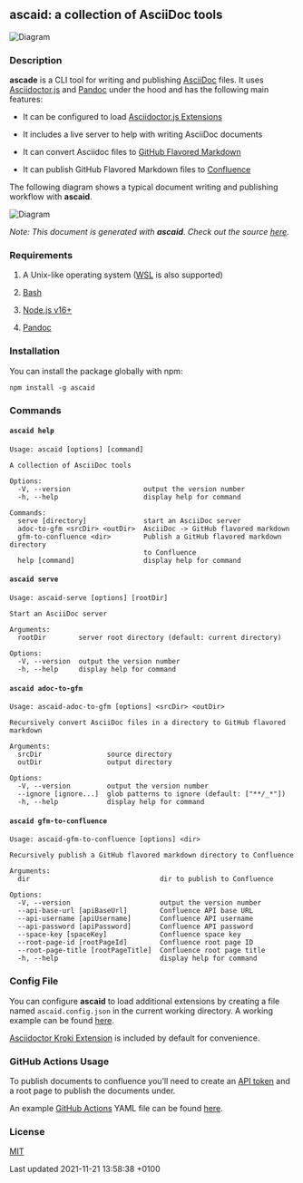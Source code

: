 <div id="header">

</div>

<div id="content">

<div class="sect1">

## ascaid: a collection of AsciiDoc tools

<div class="sectionbody">

<div class="imageblock kroki">

<div class="content">

![Diagram](https://kroki.io/svgbob/svg/eNpNTcENwEAI-t8ULNC6EIkdxOErYpPGBAQ5DshMQNhsHOV96SCQYKP04KjGaoEWOtQJRBIknuu6S3nGeihPt_lNTWgOkLLngcpWBPVlQMQvUO1MWR6mFqWUM633c14_tUAd)

</div>

</div>

<div class="sect2">

### Description

<div class="paragraph">

**ascade** is a CLI tool for writing and publishing
[AsciiDoc](https://asciidoctor.org) files. It uses
[Asciidoctor.js](https://docs.asciidoctor.org/asciidoctor.js/latest) and
[Pandoc](https://pandoc.org) under the hood and has the following main
features:

</div>

<div class="ulist">

  - It can be configured to load [Asciidoctor.js
    Extensions](https://docs.asciidoctor.org/asciidoctor.js/latest/extend/extensions/ecosystem)

  - It includes a live server to help with writing AsciiDoc documents

  - It can convert Asciidoc files to [GitHub Flavored
    Markdown](https://github.github.com/gfm)

  - It can publish GitHub Flavored Markdown files to
    [Confluence](https://www.atlassian.com/software/confluence)

</div>

<div class="paragraph">

The following diagram shows a typical document writing and publishing
workflow with **ascaid**.

</div>

<div class="imageblock kroki">

<div class="content">

![Diagram](https://kroki.io/mermaid/svg/eNpdj8FqwzAMhu99CmEI2aDJA_QwKClNDikb7WGH0INnq6lYYg9bSQ-l7z47ycbY6Zcs-f8_JcmdDPEG7ilfscd0kxoc2MkufTySZNU6-XWF-rgCeHfE6Bqxs2ro0fDyIM6QZXPtQ_UC291rEdajxIn0SpIGj27EaV7TiG8OR8JbI2IDSyfOy7dGbL0iCkHwE-bnmMVMaqsytll76SfLcn9oRElcDR-w7-RoHWo4SPep7c389yiRPTg0GuMWmcnhWJ0aUViNUFnPZFo4BWBS4aYnyjGH2X0dtZZBkVX-HIgDckj_wxaYIpqy5tINaNR8dPHbfgOxF3Zk)

</div>

</div>

<div class="paragraph">

*Note: This document is generated with* ***ascaid***. *Check out the
source
[here](https://github.com/fardjad/node-ascaid/tree/master/adocs/).*

</div>

</div>

<div class="sect2">

### Requirements

<div class="olist arabic">

1.  A Unix-like operating system
    ([WSL](https://docs.microsoft.com/en-us/windows/wsl) is also
    supported)

2.  [Bash](https://www.gnu.org/software/bash)

3.  [Node.js v16+](https://nodejs.org)

4.  [Pandoc](https://pandoc.org)

</div>

</div>

<div class="sect2">

### Installation

<div class="paragraph">

You can install the package globally with npm:

</div>

<div class="listingblock">

<div class="content">

    npm install -g ascaid

</div>

</div>

</div>

<div class="sect2">

### Commands

<div class="sect3">

#### `ascaid help`

<div class="literalblock">

<div class="content">

    Usage: ascaid [options] [command]
    
    A collection of AsciiDoc tools
    
    Options:
      -V, --version                  output the version number
      -h, --help                     display help for command
    
    Commands:
      serve [directory]              start an AsciiDoc server
      adoc-to-gfm <srcDir> <outDir>  AsciiDoc -> GitHub flavored markdown
      gfm-to-confluence <dir>        Publish a GitHub flavored markdown directory
                                     to Confluence
      help [command]                 display help for command

</div>

</div>

</div>

<div class="sect3">

#### `ascaid serve`

<div class="literalblock">

<div class="content">

    Usage: ascaid-serve [options] [rootDir]
    
    Start an AsciiDoc server
    
    Arguments:
      rootDir        server root directory (default: current directory)
    
    Options:
      -V, --version  output the version number
      -h, --help     display help for command

</div>

</div>

</div>

<div class="sect3">

#### `ascaid adoc-to-gfm`

<div class="literalblock">

<div class="content">

    Usage: ascaid-adoc-to-gfm [options] <srcDir> <outDir>
    
    Recursively convert AsciiDoc files in a directory to GitHub flavored markdown
    
    Arguments:
      srcDir                source directory
      outDir                output directory
    
    Options:
      -V, --version         output the version number
      --ignore [ignore...]  glob patterns to ignore (default: ["**/_*"])
      -h, --help            display help for command

</div>

</div>

</div>

<div class="sect3">

#### `ascaid gfm-to-confluence`

<div class="literalblock">

<div class="content">

    Usage: ascaid-gfm-to-confluence [options] <dir>
    
    Recursively publish a GitHub flavored markdown directory to Confluence
    
    Arguments:
      dir                                dir to publish to Confluence
    
    Options:
      -V, --version                      output the version number
      --api-base-url [apiBaseUrl]        Confluence API base URL
      --api-username [apiUsername]       Confluence API username
      --api-password [apiPassword]       Confluence API password
      --space-key [spaceKey]             Confluence space key
      --root-page-id [rootPageId]        Confluence root page ID
      --root-page-title [rootPageTitle]  Confluence root page title
      -h, --help                         display help for command

</div>

</div>

</div>

</div>

<div class="sect2">

### Config File

<div class="paragraph">

You can configure **ascaid** to load additional extensions by creating a
file named `ascaid.config.json` in the current working directory. A
working example can be found
[here](https://github.com/fardjad/node-ascaid/tree/master/examples/asciidoctor-extension).

</div>

<div class="paragraph">

[Asciidoctor Kroki
Extension](https://github.com/Mogztter/asciidoctor-kroki) is included by
default for convenience.

</div>

</div>

<div class="sect2">

### GitHub Actions Usage

<div class="paragraph">

To publish documents to confluence you’ll need to create an [API
token](https://id.atlassian.com/manage/api-tokens) and a root page to
publish the documents under.

</div>

<div class="paragraph">

An example [GitHub Actions](https://docs.github.com/actions) YAML file
can be found
[here](https://github.com/fardjad/node-ascaid/tree/master/examples/github-actions-public-to-confluence/public-docs.yml).

</div>

</div>

<div class="sect2">

### License

<div class="paragraph">

[MIT](https://opensource.org/licenses/MIT)

</div>

</div>

</div>

</div>

</div>

<div id="footer">

<div id="footer-text">

Last updated 2021-11-21 13:58:38 +0100

</div>

</div>
